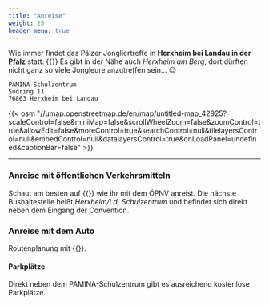 ```yaml
---
title: "Anreise"
weight: 25
header_menu: true
---
```


Wie immer findet das Pälzer Jongliertreffe in **Herxheim bei Landau in der <ins>**Pfalz**</ins>** statt.
{{<icon class="fa fa-warning">}} Es gibt in der Nähe auch _Herxheim am Berg_, dort dürften nicht ganz so viele Jongleure anzutreffen sein... 😉

```
PAMINA-Schulzentrum
Südring 11
76863 Herxheim bei Landau
```

{{< osm "//umap.openstreetmap.de/en/map/untitled-map_42925?scaleControl=false&miniMap=false&scrollWheelZoom=false&zoomControl=true&allowEdit=false&moreControl=true&searchControl=null&tilelayersControl=null&embedControl=null&datalayersControl=true&onLoadPanel=undefined&captionBar=false" >}}

---

### Anreise mit öffentlichen Verkehrsmitteln

Schaut am besten auf {{<extlink icon="fa fa-external-link" text="bahn.de" href="https://www.bahn.de/">}} wie ihr mit dem ÖPNV anreist. Die nächste Bushaltestelle heißt _Herxheim/Ld, Schulzentrum_ und befindet sich direkt neben dem Eingang der Convention.

### Anreise mit dem Auto

Routenplanung mit {{<extlink icon="fa fa-external-link" text="Google Maps" href="https://goo.gl/maps/v8TTLKuWVkcuB7M69">}}.

#### Parkplätze

Direkt neben dem PAMINA-Schulzentrum gibt es ausreichend kostenlose Parkplätze.
